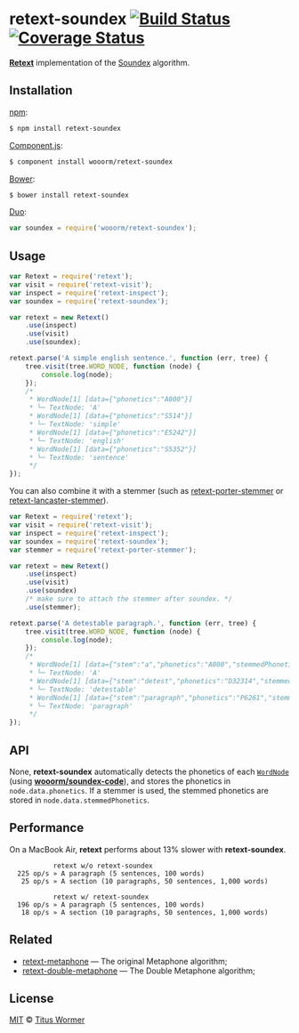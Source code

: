 # retext-soundex [![Build Status](https://img.shields.io/travis/wooorm/retext-soundex.svg?style=flat)](https://travis-ci.org/wooorm/retext-soundex) [![Coverage Status](https://img.shields.io/coveralls/wooorm/retext-soundex.svg?style=flat)](https://coveralls.io/r/wooorm/retext-soundex?branch=master)

**[Retext](https://github.com/wooorm/retext)** implementation of the [Soundex](http://en.wikipedia.org/wiki/Soundex) algorithm.

## Installation

[npm](https://docs.npmjs.com/cli/install):

```bash
$ npm install retext-soundex
```

[Component.js](https://github.com/componentjs/component):

```bash
$ component install wooorm/retext-soundex
```

[Bower](http://bower.io/#install-packages):

```bash
$ bower install retext-soundex
```

[Duo](http://duojs.org/#getting-started):

```javascript
var soundex = require('wooorm/retext-soundex');
```

## Usage

```javascript
var Retext = require('retext');
var visit = require('retext-visit');
var inspect = require('retext-inspect');
var soundex = require('retext-soundex');

var retext = new Retext()
    .use(inspect)
    .use(visit)
    .use(soundex);

retext.parse('A simple english sentence.', function (err, tree) {
    tree.visit(tree.WORD_NODE, function (node) {
        console.log(node);
    });
    /*
     * WordNode[1] [data={"phonetics":"A000"}]
     * └─ TextNode: 'A'
     * WordNode[1] [data={"phonetics":"S514"}]
     * └─ TextNode: 'simple'
     * WordNode[1] [data={"phonetics":"E5242"}]
     * └─ TextNode: 'english'
     * WordNode[1] [data={"phonetics":"S5352"}]
     * └─ TextNode: 'sentence'
     */
});
```

You can also combine it with a stemmer (such as [retext-porter-stemmer](https://github.com/wooorm/retext-porter-stemmer) or [retext-lancaster-stemmer](https://github.com/wooorm/retext-lancaster-stemmer)).

```javascript
var Retext = require('retext');
var visit = require('retext-visit');
var inspect = require('retext-inspect');
var soundex = require('retext-soundex');
var stemmer = require('retext-porter-stemmer');

var retext = new Retext()
    .use(inspect)
    .use(visit)
    .use(soundex)
    /* make sure to attach the stemmer after soundex. */
    .use(stemmer);

retext.parse('A detestable paragraph.', function (err, tree) {
    tree.visit(tree.WORD_NODE, function (node) {
        console.log(node);
    });
    /*
     * WordNode[1] [data={"stem":"a","phonetics":"A000","stemmedPhonetics":"A000"}]
     * └─ TextNode: 'A'
     * WordNode[1] [data={"stem":"detest","phonetics":"D32314","stemmedPhonetics":"D323"}]
     * └─ TextNode: 'detestable'
     * WordNode[1] [data={"stem":"paragraph","phonetics":"P6261","stemmedPhonetics":"P6261"}]
     * └─ TextNode: 'paragraph'
     */
});
```

## API

None, **retext-soundex** automatically detects the phonetics of each [`WordNode`](https://github.com/wooorm/textom#textomwordnode-nlcstwordnode) (using **[wooorm/soundex-code](https://github.com/wooorm/soundex-code)**), and stores the phonetics in `node.data.phonetics`. If a stemmer is used, the stemmed phonetics are stored in `node.data.stemmedPhonetics`.

## Performance

On a MacBook Air, **retext** performs about 13% slower with **retext-soundex**.

```text
           retext w/o retext-soundex
  225 op/s » A paragraph (5 sentences, 100 words)
   25 op/s » A section (10 paragraphs, 50 sentences, 1,000 words)

           retext w/ retext-soundex
  196 op/s » A paragraph (5 sentences, 100 words)
   18 op/s » A section (10 paragraphs, 50 sentences, 1,000 words)
```

## Related

- [retext-metaphone](https://github.com/wooorm/retext-metaphone) — The original Metaphone algorithm;
- [retext-double-metaphone](https://github.com/wooorm/retext-double-metaphone) — The Double Metaphone algorithm;

## License

[MIT](LICENSE) © [Titus Wormer](http://wooorm.com)
